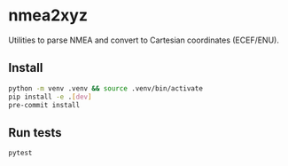 # nmea2xyz

Utilities to parse NMEA and convert to Cartesian coordinates (ECEF/ENU).

## Install
```bash
python -m venv .venv && source .venv/bin/activate
pip install -e .[dev]
pre-commit install
```

## Run tests
```bash
pytest
```
